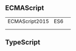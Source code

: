 

## ECMAScript

|                |      |      |
| -------------- | ---- | ---- |
| ECMAScript2015 | ES6  |      |
|                |      |      |
|                |      |      |



## TypeScript

